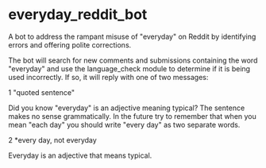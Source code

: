 # everyday_reddit_bot
A bot to address the rampant misuse of "everyday" on Reddit by identifying errors and offering polite corrections.

The bot will search for new comments and submissions containing the word "everyday" and use the language_check module to determine if it is being used incorrectly.  If so, it will reply with one of two messages:

1 "quoted sentence"

Did you know "everyday" is an adjective meaning typical? The sentence makes no sense grammatically. In the future try to remember that when you mean "each day" you should write "every day" as two separate words.

2 *every day, not everyday

Everyday is an adjective that means typical.
